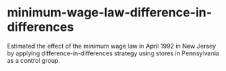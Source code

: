 # minimum-wage-law-difference-in-differences
Estimated the effect of the minimum wage law in April 1992 in New Jersey by applying difference-in-differences strategy using stores in Pennsylvania as a control group.
